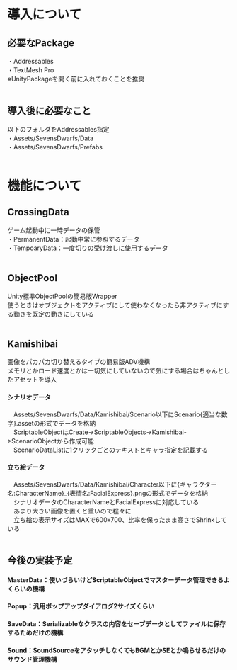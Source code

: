 # 導入について
## 必要なPackage<br>
・Addressables<br>
・TextMesh Pro<br>
※UnityPackageを開く前に入れておくことを推奨<br>
<br>
## 導入後に必要なこと<br>
以下のフォルダをAddressables指定<br>
・Assets/SevensDwarfs/Data<br>
・Assets/SevensDwarfs/Prefabs<br>
<br>
# 機能について
## CrossingData<br>
ゲーム起動中に一時データの保管<br>
・PermanentData：起動中常に参照するデータ<br>
・TempoaryData：一度切りの受け渡しに使用するデータ<br>
<br>
## ObjectPool<br>
Unity標準ObjectPoolの簡易版Wrapper<br>
使うときはオブジェクトをアクティブにして使わなくなったら非アクティブにする動きを既定の動きにしている<br>
<br>
## Kamishibai<br>
画像をパカパカ切り替えるタイプの簡易版ADV機構<br>
メモリとかロード速度とかは一切気にしていないので気にする場合はちゃんとしたアセットを導入<br>
#### シナリオデータ<br>
&emsp;Assets/SevensDwarfs/Data/Kamishibai/Scenario以下にScenario{適当な数字}.assetの形式でデータを格納<br>
&emsp;ScriptableObjectはCreate->ScriptableObjects->Kamishibai->ScenarioObjectから作成可能<br>
&emsp;ScenarioDataListに1クリックごとのテキストとキャラ指定を記載する<br>
#### 立ち絵データ<br>
&emsp;Assets/SevensDwarfs/Data/Kamishibai/Character以下に{キャラクター名:CharacterName}_{表情名:FacialExpress}.pngの形式でデータを格納<br>
&emsp;シナリオデータのCharacterNameとFacialExpressに対応している<br>
&emsp;あまり大きい画像を置くと重いので程々に<br>
&emsp;立ち絵の表示サイズはMAXで600x700、比率を保ったまま高さでShrinkしている<br>
<br>
## 今後の実装予定<br>
#### MasterData：使いづらいけどScriptableObjectでマスターデータ管理できるよくらいの機構<br>
#### Popup：汎用ポップアップダイアログ2サイズくらい<br>
#### SaveData：Serializableなクラスの内容をセーブデータとしてファイルに保存するためだけの機構<br>
#### Sound：SoundSourceをアタッチしなくてもBGMとかSEとか鳴らせるだけのサウンド管理機構<br>
